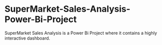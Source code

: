 # SuperMarket-Sales-Analysis-Power-Bi-Project

SuperMarket Sales Analysis is a Power Bi Project where it contains a highly interactive dashboard.
